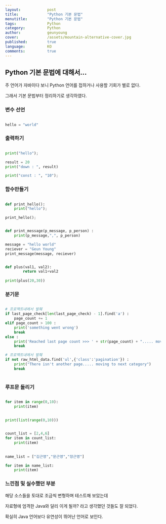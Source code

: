 ```yaml
---
layout:            post
title:             "Python 기본 문법"
menutitle:         "Python 기본 문법"
tags:              Python
category:          Python
author:            geunyoung
cover:             /assets/mountain-alternative-cover.jpg
published:         true
language:          KO
comments:          true
---
```


## Python 기본 문법에 대해서...

주 언어가 자바이다 보니 Python 언어를 접하거나 사용할 기회가 별로 없다. 

그래서 기본 문법부터 정리하기로 생각하였다. 

### 변수 선언

```python

hello = "world"

```


### 출력하기

```python

print("hello");

result = 20
print("down : ", result)

print("const : ", "10");

```

### 함수만들기

```python

def print_hello():
    print("hello");

print_hello();


def print_message(p_message, p_person) :
    print(p_message,",", p_person)

message = "hello world"
reciever = "Geun Young"
print_message(message, reciever)


def plus(val1, val2):
        return val1+val2
	
print(plus(20,30))

```


### 분기문

```python

# 프로젝트내에서 발췌
if last_page_check[len(last_page_check) - 1].find('a') :
	page_count += 1
elif page_count > 100 :
	print('something went wrong')
	break
else :
	print('Reached last page count >>> ' + str(page_count) + "..... moving to next category")
	break

# 프로젝트내에서 발췌
if not raw_html_data.find('ul',{'class':'pagination'}) :
	print("There isn't another page..... moving to next category")
	break
	
```


### 루프문 돌리기

```python

for item in range(0,10):
    print(item)
    
    
print(list(range(0,10)))


count_list = [2,4,6]
for item in count_list:
    print(item)
    
    
name_list = ["김근영","문근영","장근영"]

for item in name_list:
    print(item)

```


### 느낀점 및 실수했던 부분

해당 소스들을 토대로 조금씩 변형하며 테스트해 보았는데

자료형에 엄격한 Java와 달리 이게 될까? 라고 생각했던 것들도 잘 되었다.

확실히 Java 언어보다 유연성이 뛰어난 언어로 보인다.

